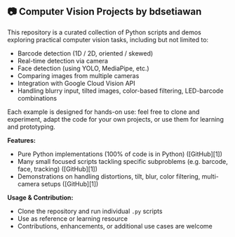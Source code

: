 

## 📷 Computer Vision Projects by bdsetiawan

This repository is a curated collection of Python scripts and demos exploring practical computer vision tasks, including but not limited to:

* Barcode detection (1D / 2D, oriented / skewed)
* Real-time detection via camera
* Face detection (using YOLO, MediaPipe, etc.)
* Comparing images from multiple cameras
* Integration with Google Cloud Vision API
* Handling blurry input, tilted images, color-based filtering, LED-barcode combinations

Each example is designed for hands-on use: feel free to clone and experiment, adapt the code for your own projects, or use them for learning and prototyping.

**Features:**

* Pure Python implementations (100% of code is in Python) ([GitHub][1])
* Many small focused scripts tackling specific subproblems (e.g. barcode, face, tracking) ([GitHub][1])
* Demonstrations on handling distortions, tilt, blur, color filtering, multi-camera setups ([GitHub][1])

**Usage & Contribution:**

* Clone the repository and run individual `.py` scripts
* Use as reference or learning resource
* Contributions, enhancements, or additional use cases are welcome

